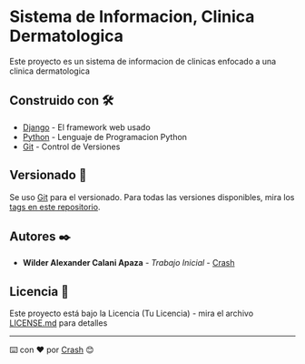 # Sistema de Informacion, Clinica Dermatologica

Este proyecto es un sistema de informacion de clinicas enfocado a una clinica dermatologica

## Construido con 🛠️

* [Django](https://www.djangoproject.com/) - El framework web usado
* [Python](https://www.python.org/) - Lenguaje de Programacion Python
* [Git](https://git-scm.com/) - Control de Versiones

## Versionado 📌

Se uso [Git](https://git-scm.com/) para el versionado. Para todas las versiones disponibles, mira los [tags en este repositorio](https://github.com/crashorbo/derma).

## Autores ✒️

* **Wilder Alexander Calani Apaza** - *Trabajo Inicial* - [Crash](https://github.com/crashorbo/) 

## Licencia 📄

Este proyecto está bajo la Licencia (Tu Licencia) - mira el archivo [LICENSE.md](LICENSE.md) para detalles


---
⌨️ con ❤️ por [Crash](https://github.com/crashorbo/) 😊